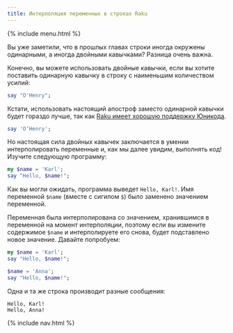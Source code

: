 ```yaml
---
title: Интерполяция переменных в строках Raku
---
```


{% include menu.html %}

Вы уже заметили, что в прошлых главах строки иногда окружены одинарными, а
иногда двойными кавычками? Разница очень важна.

Конечно, вы можете использовать двойные кавычки, если вы хотите поставить
одинарную кавычку в строку с наименьшим количеством усилий:

```raku
say "O'Henry";
```

Кстати, использовать настоящий апостроф заместо одинарной кавычки будет гораздо
лучше, так как [Raku имеет хорошую поддержку Юникода](../../on-unicode).

```raku
say 'O’Henry';
```

Но настоящая сила двойных кавычек заключается в умении интерполировать
переменные и, как мы далее увидим, выполнять код! Изучите следующую программу:

```raku
my $name = 'Karl';
say "Hello, $name!";
```

Как вы могли ожидать, программа выведет `Hello, Karl!`. Имя переменной `$name`
(вместе с сигилом `$`) было заменено значением переменной.

Переменная была интерполирована со значением, хранившимся в переменной на момент
интерполяции, поэтому если вы измените содержимое `$name` и интерполируете его
снова, будет подставлено новое значение. Давайте попробуем:

```raku
my $name = 'Karl';
say "Hello, $name!";

$name = 'Anna';
say "Hello, $name!";
```

Одна и та же строка производит разные сообщения:

```console
Hello, Karl!
Hello, Anna!
```

{% include nav.html %}
